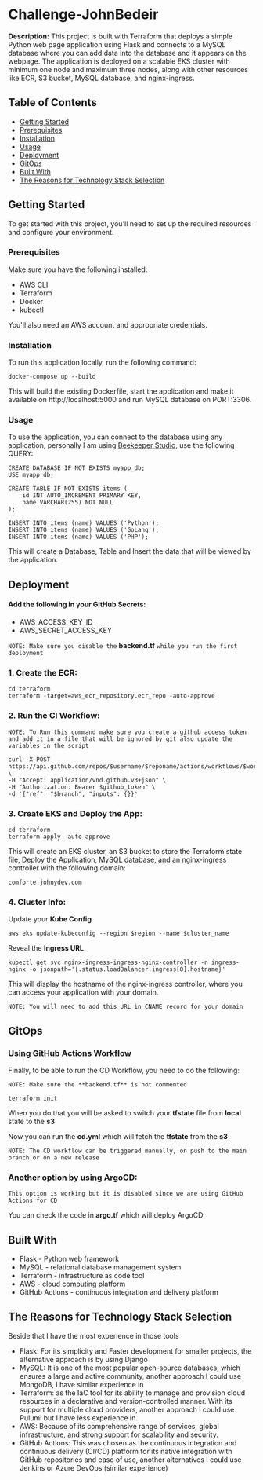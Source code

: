# Challenge-JohnBedeir

**Description:** This project is built with Terraform that deploys a simple Python web page application using Flask and connects to a MySQL database where you can add data into the database and it appears on the webpage. The application is deployed on a scalable EKS cluster with minimum one node and maximum three nodes, along with other resources like ECR, S3 bucket, MySQL database, and nginx-ingress.

## Table of Contents

- [Getting Started](#getting-started)
- [Prerequisites](#prerequisites)
- [Installation](#installation)
- [Usage](#usage)
- [Deployment](#deployment)
- [GitOps](#gitops)
- [Built With](#built-with)
- [The Reasons for Technology Stack Selection](#the-reasons-for-technology-stack-selection)

## Getting Started

To get started with this project, you'll need to set up the required resources and configure your environment.

### Prerequisites

Make sure you have the following installed:

- AWS CLI
- Terraform
- Docker
- kubectl

You'll also need an AWS account and appropriate credentials.

### Installation

To run this application locally, run the following command:

```
docker-compose up --build
```

This will build the existing Dockerfile, start the application and make it available on http://localhost:5000 and run MySQL database on PORT:3306.

### Usage

To use the application, you can connect to the database using any application, personally I am using [Beekeeper Studio](https://www.beekeeperstudio.io/), use the following QUERY:

```
CREATE DATABASE IF NOT EXISTS myapp_db;
USE myapp_db;

CREATE TABLE IF NOT EXISTS items (
    id INT AUTO_INCREMENT PRIMARY KEY,
    name VARCHAR(255) NOT NULL
);

INSERT INTO items (name) VALUES ('Python');
INSERT INTO items (name) VALUES ('GoLang');
INSERT INTO items (name) VALUES ('PHP');
```

This will create a Database, Table and Insert the data that will be viewed by the application.

## Deployment

#### Add the following in your GitHub Secrets:

- AWS_ACCESS_KEY_ID
- AWS_SECRET_ACCESS_KEY

`NOTE: Make sure you disable the` **backend.tf** `while you run the first deployment`

### 1. Create the ECR:

```
cd terraform
terraform -target=aws_ecr_repository.ecr_repo -auto-approve
```

### 2. Run the CI Workflow:

`NOTE: To Run this command make sure you create a github access token and add it in a file that will be ignored by git also update the variables in the script`

```
curl -X POST https://api.github.com/repos/$username/$reponame/actions/workflows/$workflow_id/dispatches \
-H "Accept: application/vnd.github.v3+json" \
-H "Authorization: Bearer $github_token" \
-d '{"ref": "$branch", "inputs": {}}'
```

### 3. Create EKS and Deploy the App:

```
cd terraform
terraform apply -auto-approve
```

This will create an EKS cluster, an S3 bucket to store the Terraform state file, Deploy the Application, MySQL database, and an nginx-ingress controller with the following domain:

```
comforte.johnydev.com
```

### 4. Cluster Info:

Update your **Kube Config**

```
aws eks update-kubeconfig --region $region --name $cluster_name
```

Reveal the **Ingress URL**

```
kubectl get svc nginx-ingress-ingress-nginx-controller -n ingress-nginx -o jsonpath='{.status.loadBalancer.ingress[0].hostname}'
```

This will display the hostname of the nginx-ingress controller, where you can access your application with your domain.

`NOTE: You will need to add this URL in CNAME record for your domain`

## GitOps

### Using GitHub Actions Workflow

Finally, to be able to run the CD Workflow, you need to do the following:

`NOTE: Make sure the **backend.tf** is not commented`

```
terraform init
```

When you do that you will be asked to switch your **tfstate** file from **local** state to the **s3**

Now you can run the **cd.yml** which will fetch the **tfstate** from the **s3**

`NOTE: The CD workflow can be triggered manually, on push to the main branch or on a new release`

### Another option by using ArgoCD:

`This option is working but it is disabled since we are using GitHub Actions for CD`

You can check the code in **argo.tf** which will deploy ArgoCD

## Built With

- Flask - Python web framework
- MySQL - relational database management system
- Terraform - infrastructure as code tool
- AWS - cloud computing platform
- GitHub Actions - continuous integration and delivery platform

## The Reasons for Technology Stack Selection

Beside that I have the most experience in those tools

- Flask: For its simplicity and Faster development for smaller projects, the alternative approach is by using Django
- MySQL: It is one of the most popular open-source databases, which ensures a large and active community, another approach I could use MongoDB, I have similar experience in
- Terraform: as the IaC tool for its ability to manage and provision cloud resources in a declarative and version-controlled manner. With its support for multiple cloud providers, another approach I could use Pulumi but I have less experience in.
- AWS: Because of its comprehensive range of services, global infrastructure, and strong support for scalability and security.
- GitHub Actions: This was chosen as the continuous integration and continuous delivery (CI/CD) platform for its native integration with GitHub repositories and ease of use, another alternatives I could use Jenkins or Azure DevOps (similar experience)
